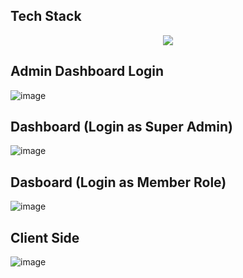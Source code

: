 ## Tech Stack
<p align="center">
  <a href="https://skillicons.dev">
    <img src="https://skillicons.dev/icons?i=vuejs,laravel" />
  </a>
</p>

## Admin Dashboard Login 

![image](https://user-images.githubusercontent.com/57394564/227502401-4f0c873d-0f03-495b-9b14-8144a9259b9b.png)

## Dashboard (Login as Super Admin)
![image](https://user-images.githubusercontent.com/57394564/227502675-c5adc965-3cf8-4328-bbd9-2a4ac5297cd4.png)

## Dasboard (Login as Member Role)
![image](https://user-images.githubusercontent.com/57394564/227502961-f78fcd39-5233-4df8-a7ac-ca9e63216177.png)



## Client Side 
![image](https://user-images.githubusercontent.com/57394564/227503152-b8c8773e-9d39-4aab-8ce5-cac493e633bd.png)


